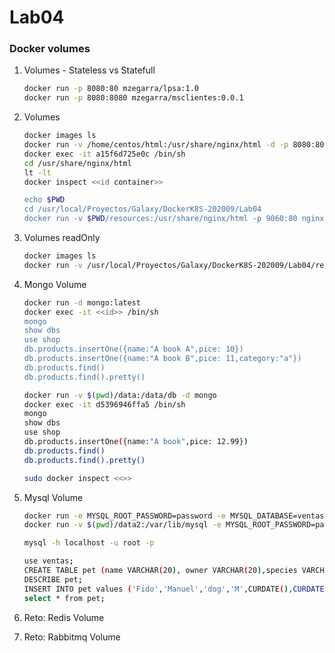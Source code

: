 # Lab04

### Docker volumes

1. Volumes - Stateless vs Statefull
    ```bash
    docker run -p 8080:80 mzegarra/lpsa:1.0
    docker run -p 8080:8080 mzegarra/msclientes:0.0.1
    ``` 

1. Volumes
    ```bash
    docker images ls
    docker run -v /home/centos/html:/usr/share/nginx/html -d -p 8080:80 nginx
    docker exec -it a15f6d725e0c /bin/sh
    cd /usr/share/nginx/html
    lt -lt
    docker inspect <<id container>>

    echo $PWD
    cd /usr/local/Proyectos/Galaxy/DockerK8S-202009/Lab04
    docker run -v $PWD/resources:/usr/share/nginx/html -p 9060:80 nginx
    ``` 
    
1. Volumes readOnly
    ```bash
    docker images ls
    docker run -v /usr/local/Proyectos/Galaxy/DockerK8S-202009/Lab04/resources:/usr/share/nginx/html:ro -p 9060:80
    ``` 

1. Mongo Volume


    ```bash
    docker run -d mongo:latest
    docker exec -it <<id>> /bin/sh
    mongo
    show dbs
    use shop
    db.products.insertOne({name:"A book A",pice: 10})
    db.products.insertOne({name:"A book B",pice: 11,category:"a"})
    db.products.find()
    db.products.find().pretty()
    ```


    ```bash
    docker run -v $(pwd)/data:/data/db -d mongo
    docker exec -it d5396946ffa5 /bin/sh
    mongo
    show dbs
    use shop
    db.products.insertOne({name:"A book",pice: 12.99})
    db.products.find()
    db.products.find().pretty()

    sudo docker inspect <<>>
    ```


1. Mysql Volume
    ```bash
    docker run -e MYSQL_ROOT_PASSWORD=password -e MYSQL_DATABASE=ventas -d mysql:8.0
    docker run -v $(pwd)/data2:/var/lib/mysql -e MYSQL_ROOT_PASSWORD=password -e MYSQL_DATABASE=ventas -d mysql:8.0

    mysql -h localhost -u root -p

    use ventas;
    CREATE TABLE pet (name VARCHAR(20), owner VARCHAR(20),species VARCHAR(20), sex CHAR(1), birth DATE, death DATE);
    DESCRIBE pet;
    INSERT INTO pet values ('Fido','Manuel','dog','M',CURDATE(),CURDATE());
    select * from pet;
    ``` 

1. Reto: Redis Volume
1. Reto: Rabbitmq Volume
